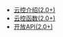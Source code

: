 * [云控介绍(2.0+)](/zh-cn/ecloud2/intro.md)
* [云控函数(2.0+)](/zh-cn/ecloud2/ecloud-func.md)
* [开放API(2.0+)](/zh-cn/ecloud2/openapi.md)


